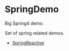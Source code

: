 # SpringDemo
Big Spring4 demo.

Set of spring related demos.

- [SpringReactive](SpringReactive/README.md)